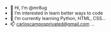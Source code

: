 - 👋 Hi, I’m @mr8ug
- 👀 I’m interested in learn better ways to code
- 🌱 I’m currently learning Python, HTML, CSS...
- 📫 carloscamposprivated@gmail.com ...

<!---
mr8ug/mr8ug is a ✨ special ✨ repository because its `README.md` (this file) appears on your GitHub profile.
You can click the Preview link to take a look at your changes.
--->
